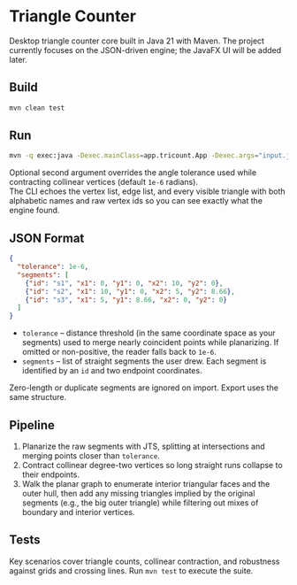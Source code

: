 # Triangle Counter

Desktop triangle counter core built in Java 21 with Maven. The project currently focuses on the JSON-driven engine; the JavaFX UI will be added later.

## Build

```bash
mvn clean test
```

## Run

```bash
mvn -q exec:java -Dexec.mainClass=app.tricount.App -Dexec.args="input.json"
```

Optional second argument overrides the angle tolerance used while contracting collinear vertices (default `1e-6` radians).  
The CLI echoes the vertex list, edge list, and every visible triangle with both alphabetic names and raw vertex ids so you can see exactly what the engine found.

## JSON Format

```json
{
  "tolerance": 1e-6,
  "segments": [
    {"id": "s1", "x1": 0, "y1": 0, "x2": 10, "y2": 0},
    {"id": "s2", "x1": 10, "y1": 0, "x2": 5, "y2": 8.66},
    {"id": "s3", "x1": 5, "y1": 8.66, "x2": 0, "y2": 0}
  ]
}
```

* `tolerance` – distance threshold (in the same coordinate space as your segments) used to merge nearly coincident points while planarizing. If omitted or non-positive, the reader falls back to `1e-6`.
* `segments` – list of straight segments the user drew. Each segment is identified by an `id` and two endpoint coordinates.

Zero-length or duplicate segments are ignored on import. Export uses the same structure.

## Pipeline

1. Planarize the raw segments with JTS, splitting at intersections and merging points closer than `tolerance`.
2. Contract collinear degree-two vertices so long straight runs collapse to their endpoints.
3. Walk the planar graph to enumerate interior triangular faces and the outer hull, then add any missing triangles implied by the original segments (e.g., the big outer triangle) while filtering out mixes of boundary and interior vertices.

## Tests

Key scenarios cover triangle counts, collinear contraction, and robustness against grids and crossing lines. Run `mvn test` to execute the suite.
